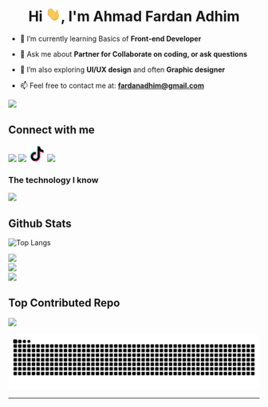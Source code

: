 <h1 align="center">Hi <img src="https://raw.githubusercontent.com/ABSphreak/ABSphreak/master/gifs/Hi.gif" width="30">, I'm Ahmad Fardan Adhim</h1>

- 🌱 I’m currently learning Basics of **Front-end Developer**
  
- 💬 Ask me about **Partner for Collaborate on coding, or ask questions**
  
- 🧠 I’m also exploring **UI/UX design** and often **Graphic designer**
  
- 📫 Feel free to contact me at: **fardanadhim@gmail.com**

  
![](https://komarev.com/ghpvc/?username=dimcodes&style=for-the-badge)

<h2>Connect with me</h2>

[<img src="https://skillicons.dev/icons?i=instagram" width="34">](https://instagram.com/ddrinim)
[<img src="https://go-skill-icons.vercel.app/api/icons?i=youtube" width="34">](https://youtube.com/@vvrdim)
[<img src="https://raw.githubusercontent.com/CLorant/readme-social-icons/main/large/colored/tiktok.svg" width="34">](https://tiktok.com/@vvrdim)
[<img src="https://skillicons.dev/icons?i=gmail&theme=light" width="34">](mailto:fardanadhim@gmail.com)

<h3>The technology I know</h3>

<img src="https://skillicons.dev/icons?i=html,css,js,cpp,firebase,supabase,github,vscode,netlify,cloudflare,bootstrap,vercel,jquery,wordpress,canva,portfolio,apache,chakra&perline=9" width="600"/>

<h2>Github Stats</h2>

![Top Langs](https://github-readme-stats.vercel.app/api/top-langs/?username=dimcodes&layout=compact&theme=transparent)

![](https://github-readme-stats.vercel.app/api?username=dimcodes&theme=transparent&hide_border=false&include_all_commits=true&count_private=false)<br/>
![](https://nirzak-streak-stats.vercel.app/?user=dimcodes&theme=transparent&hide_border=false)<br/>
![](https://github-readme-stats.vercel.app/api/top-langs/?username=dimcodes&theme=transparent&hide_border=false&include_all_commits=true&count_private=false&layout=compact)

<h2>Top Contributed Repo</h2>

![](https://github-contributor-stats.vercel.app/api?username=dimcodes&limit=5&theme=transparent&combine_all_yearly_contributions=true)

<p align="center">
  <picture>
    <source media="(prefers-color-scheme: dark)" srcset="https://raw.githubusercontent.com/dimcodes/dimcodes/output/github-snake.svg">
    <source media="(prefers-color-scheme: light)" srcset="https://raw.githubusercontent.com/dimcodes/dimcodes/output/github-snake-dark.svg">
    <img alt="github-snake" src="https://raw.githubusercontent.com/dimcodes/dimcodes/output/github-snake.svg" width="1000">
  </picture>
</p>

---
